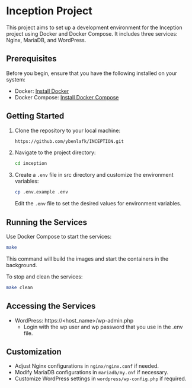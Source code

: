 
# Inception Project

This project aims to set up a development environment for the Inception project using Docker and Docker Compose. It includes three services: Nginx, MariaDB, and WordPress.

## Prerequisites

Before you begin, ensure that you have the following installed on your system:

- Docker: [Install Docker](https://docs.docker.com/get-docker/)
- Docker Compose: [Install Docker Compose](https://docs.docker.com/compose/install/)

## Getting Started

1. Clone the repository to your local machine:

   ```bash
   https://github.com/ybenlafk/INCEPTION.git
   ```

2. Navigate to the project directory:

   ```bash
   cd inception
   ```

3. Create a `.env` file in src directory and customize the environment variables:

   ```bash
   cp .env.example .env
   ```

   Edit the `.env` file to set the desired values for environment variables.

## Running the Services

Use Docker Compose to start the services:

```bash
make
```

This command will build the images and start the containers in the background.

To stop and clean the services:

```bash
make clean
```

## Accessing the Services

- WordPress: https://<host_name>/wp-admin.php
  - Login with the wp user and wp password that you use in the .env file.

## Customization

- Adjust Nginx configurations in `nginx/nginx.conf` if needed.
- Modify MariaDB configurations in `mariadb/my.cnf` if necessary.
- Customize WordPress settings in `wordpress/wp-config.php` if required.

